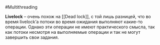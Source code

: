 #Multithreading

**Livelock** – очень похож на [[Dead lock]], с той лишь разницей, что во время livelock’а потоки во время ожидания выполняют какие-то операции. Однако эти операции не имеют практического смысла, так как потоки несмотря на выполняемые операции и так не могут завершить свои задания. 